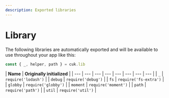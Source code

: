 ```yaml
---
description: Exported libraries
---
```


# Library

The following libraries are automatically exported and will be available to use throughout your app like this:

```javascript
const { _, helper, path } = cuk.lib
```

| **Name** | **Originally initialized** |
| --- | --- | --- | --- | --- | --- | --- | --- |
| `_` | `require('lodash')` |
| `debug` | `require('debug')` |
| `fs` | `require('fs-extra')` |
| `globby` | `require('globby')` |
| `moment` | `require('moment')` |
| `path` | `require('path')` |
| `util` | `require('util')` |

